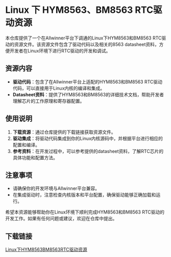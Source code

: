 # Linux 下 HYM8563、BM8563 RTC驱动资源

本仓库提供了一个在Allwinner平台下调通的Linux下HYM8563和BM8563 RTC驱动的资源文件。该资源文件包含了驱动代码以及相关的8563 datasheet资料，方便开发者在Linux环境下进行RTC驱动的开发和调试。

## 资源内容

- **驱动代码**：包含了在Allwinner平台上适配的HYM8563和BM8563 RTC驱动代码，可以直接用于Linux内核的编译和集成。
- **Datasheet资料**：提供了HYM8563和BM8563的详细技术文档，帮助开发者理解芯片的工作原理和寄存器配置。

## 使用说明

1. **下载资源**：通过仓库提供的下载链接获取资源文件。
2. **驱动集成**：将驱动代码集成到你的Linux内核源码中，并根据平台进行相应的配置和编译。
3. **参考资料**：在开发过程中，可以参考提供的datasheet资料，了解RTC芯片的具体功能和配置方法。

## 注意事项

- 请确保你的开发环境与Allwinner平台兼容。
- 在集成驱动时，注意检查内核版本和平台配置，确保驱动能够正确加载和运行。

希望本资源能够帮助你在Linux环境下顺利完成HYM8563和BM8563 RTC驱动的开发工作。如果有任何问题或建议，欢迎在仓库中提出。

## 下载链接

[Linux下HYM8563BM8563RTC驱动资源](https://pan.quark.cn/s/7b9b22fd8723)